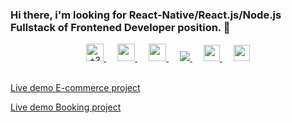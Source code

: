 ### Hi there, i'm looking for React-Native/React.js/Node.js Fullstack of Frontened Developer position. 👋

<p align="center">
  <a href="tel:+380673999850" title="+380673999850">
    <img src="https://img.icons8.com/android/24/000000/phone.png" title="+380673999850" width="28px"/>
  </a>
  &emsp;
  <a href="https://www.facebook.com/smusev">
    <img src="https://img.icons8.com/ios-glyphs/24/000000/facebook-new.png" width="28px"/>
  </a>
  &emsp;
  <a href= "https://instagram.com/smusev">
    <img src="https://img.icons8.com/ios-glyphs/256/000000/instagram-new.svg" width="28px"/>
  </a>
  &emsp;
  <a href="http://t.me/smusev">
    <img src="https://img.icons8.com/ios-filled/26/000000/sent.png"/>  
  </a>
  &emsp;
  <a href="https://www.linkedin.com/in/smusev/">
    <img src="https://img.icons8.com/ios-filled/256/000000/linkedin.svg" width="26px"/>
  </a>
  &emsp;
  <a href="https://twitter.com/smusev">
    <img src="https://img.icons8.com/ios-filled/256/000000/twitter.svg" width="26px"/>
  </a>
  <br><br>
</p>

<a href="https://smusev.github.io/jrankel-react/">
  <p>Live demo E-commerce project</p>
</a>

<a href="https://smusev.github.io/react-booking/">
  <p>Live demo Booking project</p>
</a>
<!--
**smusev/smusev** is a ✨ _special_ ✨ repository because its `README.md` (this file) appears on your GitHub profile.

Here are some ideas to get you started:

- 🔭 I’m currently working on ...
- 🌱 I’m currently learning ...
- 👯 I’m looking to collaborate on ...
- 🤔 I’m looking for help with ...
- 💬 Ask me about ...
- 📫 How to reach me: ...
- 😄 Pronouns: ...
- ⚡ Fun fact: ...
-->
